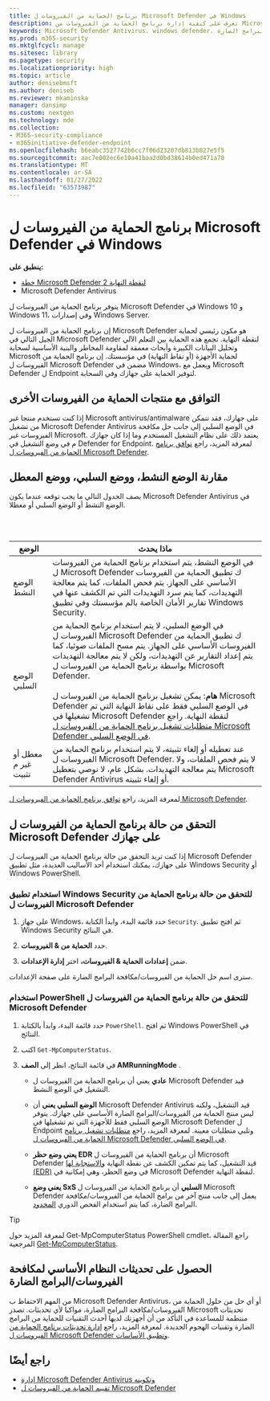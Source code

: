 ```yaml
---
title: برنامج الحماية من الفيروسات ل Microsoft Defender في Windows
description: تعرف على كيفية إدارة برنامج الحماية من الفيروسات من Microsoft Defender وتكوينه واستخدامه، وهو برنامج الحماية من البرامج الضارة والحماية من الفيروسات المضمن.
keywords: Microsoft Defender Antivirus، windows defender، مكافحة البرامج الضارة، scep، حماية نقطة نهاية مركز النظام، إدارة تكوين مركز النظام، الفيروسات، البرامج الضارة، التهديدات، الكشف، الحماية، الأمان
ms.prod: m365-security
ms.mktglfcycl: manage
ms.sitesec: library
ms.pagetype: security
ms.localizationpriority: high
ms.topic: article
author: denisebmsft
ms.author: deniseb
ms.reviewer: mkaminska
manager: dansimp
ms.custom: nextgen
ms.technology: mde
ms.collection:
- M365-security-compliance
- m365initiative-defender-endpoint
ms.openlocfilehash: b6eabc3527742b6cc7f06d23207db813b827e5f5
ms.sourcegitcommit: aac7e002ec6e10a41baa2d0bd38614b0ed471a70
ms.translationtype: MT
ms.contentlocale: ar-SA
ms.lasthandoff: 01/27/2022
ms.locfileid: "63573987"
---
```

# <a name="microsoft-defender-antivirus-in-windows"></a>برنامج الحماية من الفيروسات ل Microsoft Defender في Windows

**ينطبق على:**
- [خطة Microsoft Defender لنقطة النهاية 2](https://go.microsoft.com/fwlink/p/?linkid=2154037)
- Microsoft Defender Antivirus

يتوفر برنامج الحماية من الفيروسات ل Microsoft Defender في Windows 10 و Windows 11، وفي إصدارات Windows Server.

إن برنامج الحماية من الفيروسات ل Microsoft Defender هو مكون رئيسي لحماية الجيل التالي في Microsoft Defender لنقطة النهاية. تجمع هذه الحماية بين التعلم الآلي وتحليل البيانات الكبيرة وأبحاث معمقة لمقاومة المخاطر والبنية الأساسية لسحابة Microsoft لحماية الأجهزة (أو نقاط النهاية) في مؤسستك. إن برنامج الحماية من الفيروسات ل Microsoft Defender مضمن في Windows، ويعمل مع Microsoft Defender ل Endpoint لتوفير الحماية على جهازك وفي السحابة.

## <a name="compatibility-with-other-antivirus-products"></a>التوافق مع منتجات الحماية من الفيروسات الأخرى

إذا كنت تستخدم منتجا غير Microsoft antivirus/antimalware على جهازك، فقد تتمكن من تشغيل Microsoft Defender Antivirus في الوضع السلبي إلى جانب حل مكافحة الفيروسات غير Microsoft. يعتمد ذلك على نظام التشغيل المستخدم وما إذا كان جهازك م في وضع التشغيل في Defender for Endpoint. لمعرفة المزيد، راجع [توافق برنامج الحماية من الفيروسات ل Microsoft Defender](microsoft-defender-antivirus-compatibility.md).

## <a name="comparing-active-mode-passive-mode-and-disabled-mode"></a>مقارنة الوضع النشط، ووضع السلبي، ووضع المعطل

يصف الجدول التالي ما يجب توقعه عندما يكون Microsoft Defender Antivirus في الوضع النشط أو الوضع السلبي أو معطلا.

<br/><br/>

| الوضع | ماذا يحدث |
|---|---|
| الوضع النشط | في الوضع النشط، يتم استخدام برنامج الحماية من الفيروسات ل Microsoft Defender ك تطبيق الحماية من الفيروسات الأساسي على الجهاز. يتم فحص الملفات، كما يتم معالجة التهديدات، كما يتم سرد التهديدات التي تم الكشف عنها في تقارير الأمان الخاصة بالم مؤسستك وفي تطبيق Windows Security. |
| الوضع السلبي | في الوضع السلبي، لا يتم استخدام برنامج الحماية من الفيروسات ل Microsoft Defender ك تطبيق الحماية من الفيروسات الأساسي على الجهاز. يتم مسح الملفات ضوئيا، كما يتم إعداد التقارير عن التهديدات، ولكن لا يتم معالجة التهديدات بواسطة برنامج الحماية من الفيروسات ل Microsoft Defender. <br/><br/> **هام**: يمكن تشغيل برنامج الحماية من الفيروسات ل Microsoft Defender في الوضع السلبي فقط على نقاط النهاية التي تم تشغيلها في Microsoft Defender لنقطة النهاية. راجع [متطلبات تشغيل برنامج الحماية من الفيروسات ل Microsoft Defender في الوضع السلبي](microsoft-defender-antivirus-compatibility.md#requirements-for-microsoft-defender-antivirus-to-run-in-passive-mode). |
| معطل أو غير م تثبيت | عند تعطيله أو إلغاء تثبيته، لا يتم استخدام برنامج الحماية من الفيروسات ل Microsoft Defender. لا يتم فحص الملفات، ولا يتم معالجة التهديدات. بشكل عام، لا نوصي بتعطيل Microsoft Defender Antivirus أو إلغاء تثبيته. |

لمعرفة المزيد، راجع [توافق برنامج الحماية من الفيروسات ل Microsoft Defender](microsoft-defender-antivirus-compatibility.md).

## <a name="check-the-state-of-microsoft-defender-antivirus-on-your-device"></a>التحقق من حالة برنامج الحماية من الفيروسات ل Microsoft Defender على جهازك

إذا كنت تريد التحقق من حالة برنامج الحماية من الفيروسات ل Microsoft Defender على جهازك، يمكنك استخدام أحد الأساليب العديدة، مثل تطبيق Windows Security أو Windows PowerShell.

### <a name="use-the-windows-security-app-to-check-status-of-microsoft-defender-antivirus"></a>استخدام تطبيق Windows Security للتحقق من حالة برنامج الحماية من الفيروسات ل Microsoft Defender

1. على جهاز Windows، حدد قائمة البدء، وابدأ الكتابة `Security`. ثم افتح تطبيق Windows Security في النتائج.

2. حدد **الحماية من & الفيروسات**.

3. ضمن **إعدادات الحماية & الفيروسات،** اختر **إدارة الإعدادات**.

سترى اسم حل الحماية من الفيروسات/مكافحة البرامج الضارة على صفحة الإعدادات.

### <a name="use-powershell-to-check-status-of-microsoft-defender-antivirus"></a>استخدام PowerShell للتحقق من حالة برنامج الحماية من الفيروسات ل Microsoft Defender

1. حدد قائمة البدء، وابدأ بالكتابة `PowerShell`. ثم افتح Windows PowerShell في النتائج.

2. اكتب `Get-MpComputerStatus`.

3. في قائمة النتائج، انظر إلى **الصف AMRunningMode** .

   - **عادي** يعني أن برنامج الحماية من الفيروسات ل Microsoft Defender قيد التشغيل في الوضع النشط.

   - **الوضع السلبي يعني** أن Microsoft Defender Antivirus قيد التشغيل، ولكنه ليس منتج الحماية من الفيروسات/البرامج الضارة الأساسي على جهازك. يتوفر الوضع السلبي فقط للأجهزة التي تم تشغيلها في Microsoft Defender ل Endpoint وتلبي متطلبات معينة. لمعرفة المزيد، راجع [متطلبات تشغيل برنامج الحماية من الفيروسات ل Microsoft Defender في الوضع السلبي](microsoft-defender-antivirus-compatibility.md#requirements-for-microsoft-defender-antivirus-to-run-in-passive-mode).

   - **يعني وضع حظر EDR** أن برنامج الحماية من الفيروسات ل Microsoft Defender قيد التشغيل، كما يتم تمكين الكشف عن نقطة النهاية [والاستجابة لها (EDR)](edr-in-block-mode.md) في وضع الحظر، وهي إمكانية في Microsoft Defender لنقطة النهاية.

   - **يعني وضع SxS السلبي** أن برنامج الحماية من الفيروسات ل Microsoft Defender يعمل إلى جانب منتج آخر من برامج الحماية من الفيروسات/مكافحة البرامج الضارة، كما يتم استخدام الفحص الدوري  [المحدود](limited-periodic-scanning-microsoft-defender-antivirus.md).

> [!TIP]
> لمعرفة المزيد حول Get-MpComputerStatus PowerShell cmdlet، راجع المقالة المرجعية [Get-MpComputerStatus](/powershell/module/defender/get-mpcomputerstatus).

## <a name="get-your-antivirusantimalware-platform-updates"></a>الحصول على تحديثات النظام الأساسي لمكافحة الفيروسات/البرامج الضارة

من المهم الاحتفاظ ب Microsoft Defender Antivirus، أو أي حل من حلول الحماية من الفيروسات/مكافحة البرامج الضارة، مواكبا لأي تحديثات. تصدر Microsoft تحديثات منتظمة للمساعدة في التأكد من أن أجهزتك لديها أحدث التقنيات للحماية من البرامج الضارة وتقنيات الهجوم الجديدة. لمعرفة المزيد، راجع [إدارة تحديثات برنامج الحماية من الفيروسات ل Microsoft Defender وتطبيق الأساسات](manage-updates-baselines-microsoft-defender-antivirus.md).

## <a name="see-also"></a>راجع أيضًا

- [إدارة Microsoft Defender Antivirus وتكوينه](configuration-management-reference-microsoft-defender-antivirus.md)
- [تقييم الحماية من الفيروسات ل Microsoft Defender](evaluate-microsoft-defender-antivirus.md)
